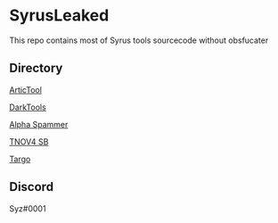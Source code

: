 # SyrusLeaked
This repo contains most of Syrus tools sourcecode without obsfucater 

## Directory
[ArticTool](https://github.com/Syz9/SyrusLeak/tree/master/Artic-Tool)

[DarkTools](https://github.com/Syz9/SyrusLeak/tree/master/DarkTools)

[Alpha Spammer](https://github.com/Syz9/SyrusLeak/tree/master/Alpha-Spammer)

[TNOV4 SB](https://github.com/Syz9/SyrusLeak/tree/master/TNOV4)

[Targo](https://github.com/Syz9/SyrusLeak/tree/master/Targo)

## Discord
Syz#0001
